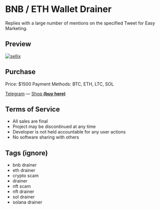 # BNB / ETH Wallet Drainer
Replies with a large number of mentions on the specified Tweet for Easy Marketing.

## Preview
[![sellix](https://imagedelivery.net/95QNzrEeP7RU5l5WdbyrKw/b4e95f32-e622-4bb9-7a85-a093822f4100/shopitem)](https://alcxpone.sellix.io)

## Purchase
Price: $1500
Payment Methods: BTC, ETH, LTC, SOL

[Telegram](https://t.me/alcapone_services) — [Shop **(buy here)**](https://alcxpone.sellix.io)

## Terms of Service
- All sales are final
- Project may be discontinued at any time
- Developer is not held accountable for any user actions
- No software sharing with others

## Tags (ignore)
- bnb drainer
- eth drainer
- crypto scam
- drainer
- nft scam
- nft drainer
- sol drainer
- solana drainer
